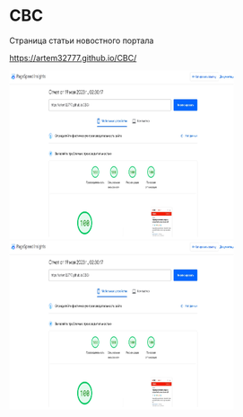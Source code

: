 # CBC
Страница статьи новостного портала

https://artem32777.github.io/CBC/

<div>
<img width="400" height="300" src="https://raw.githubusercontent.com/artem32777/CBC/main/img/cbc-stats.jpg">
<img width="400" height="300" src="https://raw.githubusercontent.com/artem32777/CBC/main/img/cbc-stats.jpg">
</div>
